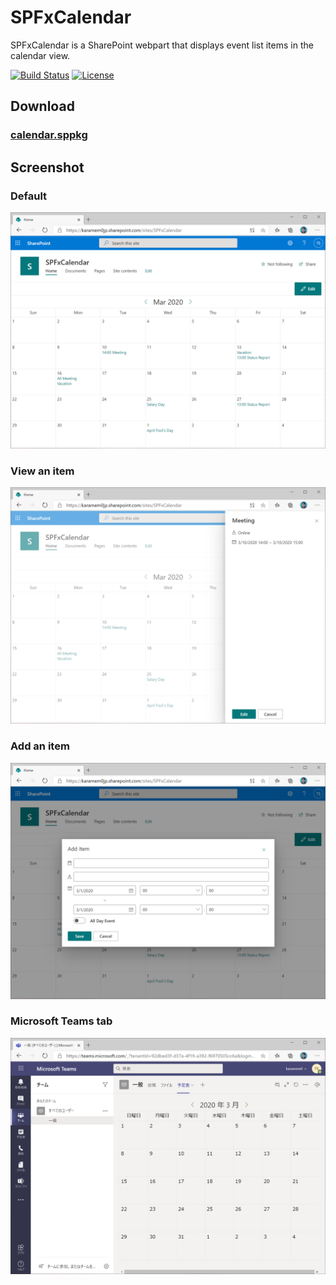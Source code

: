 # SPFxCalendar

SPFxCalendar is a SharePoint webpart that displays event list items in the calendar view.

[![Build Status](https://dev.azure.com/karamem0jp/SPFxCalendar/_apis/build/status/SPFxCalendar?branchName=master)](https://dev.azure.com/karamem0jp/SPFxCalendar/_build/latest?definitionId=32&branchName=master)
[![License](https://img.shields.io/github/license/karamem0/spfxcalendar.svg)](https://github.com/karamem0/spfxcalendar/blob/master/LICENSE)

## Download

### [calendar.sppkg](https://github.com/karamem0/spfxcalendar/releases/download/v1.5.4/calendar.sppkg)

## Screenshot

### Default
![screenshot1](./img/screenshot1.png)

### View an item
![screenshot2](./img/screenshot2.png)

### Add an item
![screenshot3](./img/screenshot3.png)

### Microsoft Teams tab
![screenshot4](./img/screenshot4.png)
